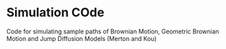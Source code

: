 # Simulation COde
Code for simulating sample paths of Brownian Motion, Geometric Brownian Motion and Jump Diffusion Models (Merton and Kou)
